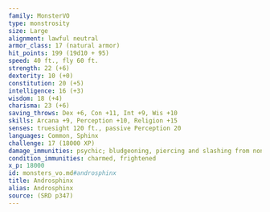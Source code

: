 ```yaml
---
family: MonsterVO
type: monstrosity
size: Large
alignment: lawful neutral
armor_class: 17 (natural armor)
hit_points: 199 (19d10 + 95)
speed: 40 ft., fly 60 ft.
strength: 22 (+6)
dexterity: 10 (+0)
constitution: 20 (+5)
intelligence: 16 (+3)
wisdom: 18 (+4)
charisma: 23 (+6)
saving_throws: Dex +6, Con +11, Int +9, Wis +10
skills: Arcana +9, Perception +10, Religion +15
senses: truesight 120 ft., passive Perception 20
languages: Common, Sphinx
challenge: 17 (18000 XP)
damage_immunities: psychic; bludgeoning, piercing and slashing from nonmagical attacks
condition_immunities: charmed, frightened
x_p: 18000
id: monsters_vo.md#androsphinx
title: Androsphinx
alias: Androsphinx
source: (SRD p347)
---
```


